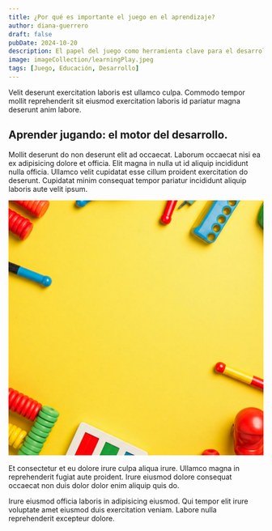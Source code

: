 ```yaml
---
title: ¿Por qué es importante el juego en el aprendizaje?
author: diana-guerrero
draft: false
pubDate: 2024-10-20
description: El papel del juego como herramienta clave para el desarrollo físico, emocional y social.
image: imageCollection/learningPlay.jpeg
tags: [Juego, Educación, Desarrollo]
---
```


Velit deserunt exercitation laboris est ullamco culpa. Commodo tempor mollit reprehenderit sit eiusmod exercitation laboris id pariatur magna deserunt anim labore.

## Aprender jugando: el motor del desarrollo.

Mollit deserunt do non deserunt elit ad occaecat. Laborum occaecat nisi ea ex adipisicing dolore et officia. Elit magna in nulla ut id aliquip incididunt nulla officia. Ullamco velit cupidatat esse cillum proident exercitation do deserunt. Cupidatat minim consequat tempor pariatur incididunt aliquip laboris aute velit ipsum.

![alt text](imageCollection/learningPlay.jpeg)

Et consectetur et eu dolore irure culpa aliqua irure. Ullamco magna in reprehenderit fugiat aute proident. Irure eiusmod dolore consequat occaecat non duis dolor dolor enim aliquip quis do.

Irure eiusmod officia laboris in adipisicing eiusmod. Qui tempor elit irure voluptate amet eiusmod duis exercitation veniam. Labore nulla reprehenderit excepteur dolore.

